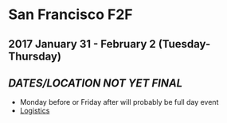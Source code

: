 # San Francisco F2F
## 2017 January 31 - February 2 (Tuesday-Thursday)
## ***DATES/LOCATION NOT YET FINAL***

* Monday before or Friday after will probably be full day event
* [Logistics](arrangements.md)
